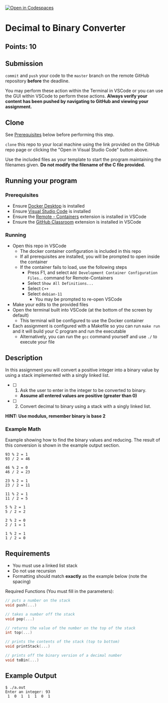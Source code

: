 [![Open in Codespaces](https://classroom.github.com/assets/launch-codespace-9f69c29eadd1a2efcce9672406de9a39573de1bdf5953fef360cfc2c3f7d7205.svg)](https://classroom.github.com/open-in-codespaces?assignment_repo_id=9360839)
# Decimal to Binary Converter
## Points: 10

## Submission

`commit` and `push` your code to the `master` branch on the remote GitHub repository **before** the deadline.

You may perform these action within the Terminal in VSCode or you can use the GUI within VSCode to perform these actions. **Always verify your content has been pushed by navigating to GitHub and viewing your assignment.**

## Clone

See [Prerequisites](#prerequisites) below before performing this step.

`clone` this repo to your local machine using the link provided on the GitHub repo page or clicking the "Open in Visual Studio Code" button above.

Use the included files as your template to start the program maintaining the filenames given. **Do not modify the filename of the C file provided.**

## Running your program
### Prerequisites

* Ensure [Docker Desktop](https://www.docker.com/products/docker-desktop) is installed
* Ensure [Visual Studio Code](https://code.visualstudio.com/download) is installed
* Ensure the [Remote - Containers](https://marketplace.visualstudio.com/items?itemName=ms-vscode-remote.remote-containers) extension is installed in VSCode
* Ensure the [GitHub Classroom](https://marketplace.visualstudio.com/items?itemName=GitHub.classroom) extension is installed in VSCode

### Running

* Open this repo in VSCode
    * The docker container configuration is included in this repo
    * If all prerequisites are installed, you will be prompted to open inside the container
    * If the container fails to load, use the following steps
        * Press F1, and select `Add Development Container Configuration Files`... command for Remote-Containers
        * Select `Show All Definitions...`
        * Select `C++`
        * Select `debian-11`
            * You may be prompted to re-open VSCode
* Make your edits to the provided files
* Open the terminal built into VSCode (at the bottom of the screen by default)
    * This terminal will be configured to use the Docker container
* Each assignment is configured with a Makefile so you can run `make run` and it will build your C program and run the executable
    * Alternatively, you can run the `gcc` command yourself and use `./` to execute your file

## Description

In this assignment you will convert a positive integer into a binary value by using a stack implemented with a singly linked list.

- [ ] 1. Ask the user to enter in the integer to be converted to binary.
    - **Assume all entered values are positive (greater than 0)**
- [ ] 2. Convert decimal to binary using a stack with a singly linked list.

**HINT: Use modulus, remember binary is base 2**

### Example Math

Example showing how to find the binary values and reducing. The result of this conversion is shown in the example output section.

```
93 % 2 = 1
93 / 2 = 46

46 % 2 = 0
46 / 2 = 23

23 % 2 = 1
23 / 2 = 11

11 % 2 = 1
11 / 2 = 5

5 % 2 = 1
5 / 2 = 2

2 % 2 = 0
2 / 1 = 1

1 % 2 = 1
1 / 2 = 0
```

## Requirements

* You must use a linked list stack
* Do not use recursion
* Formatting should match **exactly** as the example below (note the spacing)

Required Functions (You must fill in the parameters):
```c
// puts a number on the stack
void push(...)

// takes a number off the stack
void pop(...)

// returns the value of the number on the top of the stack
int top(...)

// prints the contents of the stack (top to bottom)
void printStack(...)

// prints off the binary version of a decimal number
void toBin(...)
```


## Example Output

```
$ ./a.out
Enter an integer: 93
 1  0  1  1  1  0  1 
```
